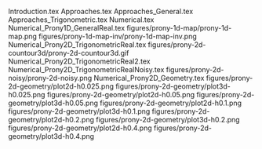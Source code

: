 Introduction.tex
Approaches.tex
Approaches_General.tex
Approaches_Trigonometric.tex
Numerical.tex
Numerical_Prony1D_GeneralReal.tex
figures/prony-1d-map/prony-1d-map.png
figures/prony-1d-map-inv/prony-1d-map-inv.png
Numerical_Prony2D_TrigonometricReal.tex
figures/prony-2d-countour3d/prony-2d-countour3d.gif
Numerical_Prony2D_TrigonometricReal2.tex
Numerical_Prony2D_TrigonometricRealNoisy.tex
figures/prony-2d-noisy/prony-2d-noisy.png
Numerical_Prony2D_Geometry.tex
figures/prony-2d-geometry/plot2d-h0.025.png
figures/prony-2d-geometry/plot3d-h0.025.png
figures/prony-2d-geometry/plot2d-h0.05.png
figures/prony-2d-geometry/plot3d-h0.05.png
figures/prony-2d-geometry/plot2d-h0.1.png
figures/prony-2d-geometry/plot3d-h0.1.png
figures/prony-2d-geometry/plot2d-h0.2.png
figures/prony-2d-geometry/plot3d-h0.2.png
figures/prony-2d-geometry/plot2d-h0.4.png
figures/prony-2d-geometry/plot3d-h0.4.png